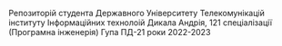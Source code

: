 Репозиторій студента Державного Університету Телекомунікацій інституту Інформаційних технолоій Дикала Андрія, 121 спеціалізації (Програмна інженерія) Гупа ПД-21 роки 2022-2023